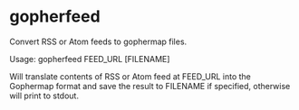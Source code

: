gopherfeed
==========

Convert RSS or Atom feeds to gophermap files.

Usage: gopherfeed FEED_URL [FILENAME]

Will translate contents of RSS or Atom feed at FEED_URL into the
Gophermap format and save the result to FILENAME if specified,
otherwise will print to stdout.

